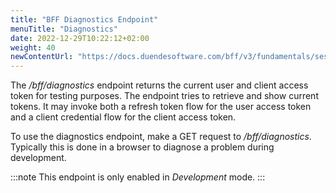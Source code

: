 ```yaml
---
title: "BFF Diagnostics Endpoint"
menuTitle: "Diagnostics"
date: 2022-12-29T10:22:12+02:00
weight: 40
newContentUrl: "https://docs.duendesoftware.com/bff/v3/fundamentals/session/management/diagnostics/"
---
```


The */bff/diagnostics* endpoint returns the current user and client access token for testing purposes. The endpoint tries to retrieve and show current tokens. It may invoke both a refresh token flow for the user access token and a client credential flow for the client access token.

To use the diagnostics endpoint, make a GET request to */bff/diagnostics*. Typically this is done in a browser to diagnose a problem during development.

:::note
This endpoint is only enabled in *Development* mode.
:::
